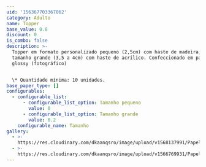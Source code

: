 ```yaml
---
uid: '156367703367062'
category: Adulto
name: Topper
base_value: 0.8
discount: 0
is_combo: false
description: >-
  Topper em formato personalizado pequeno (2,5cm) com haste de madeira; ou
  tamanho grande (3,5 a 4cm) com haste de acrílico. Confeccionado em papel
  glossy (fotográfico)


  \* Quantidade mínima: 10 unidades.
base_paper_type: []
configurables:
  - configurable_list:
      - configurable_list_option: Tamanho pequeno
        value: 0
      - configurable_list_option: Tamanho grande
        value: 0.2
    configurable_name: Tamanho
gallery:
  - >-
    https://res.cloudinary.com/dkaanqsro/image/upload/v1568137991/Papelaria%20adulto/Topper_p0u4hi.jpg
  - >-
    https://res.cloudinary.com/dkaanqsro/image/upload/v1566769931/Papelaria%20adulto/Mini_topper_2_et5naq.jpg
---
```



